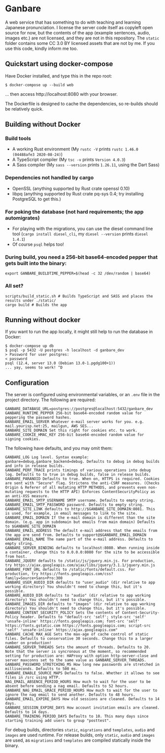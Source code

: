 # Ganbare
A web service that has something to do with teaching and learning Japanese pronunciation. I license the server code itself as copyleft open source for now, but the contents of the app (example sentences, audio, images etc.) are not licensed, and they are not in this repository. The `static` folder contains some CC 3.0 BY licensed assets that are not by me. If you use this code, kindly inform me too.

## Quickstart using docker-compose

Have Docker installed, and type this in the repo root:
```
$ docker-compose up --build web
```
... then access http://localhost:8080 with your browser.

The Dockerfile is designed to cache the dependencies, so re-builds should be relatively quick.

## Building without Docker

### Build tools
* A working Rust environment (My `rustc -V` prints `rustc 1.46.0 (04488afe3 2020-08-24)`)
* A TypeScript compiler (My `tsc -v` prints `Version 4.0.3`)
* A Sass compiler (My `sass --version` prints `1.26.11`, using the Dart Sass)

### Dependencies not handled by cargo
* OpenSSL (anything supported by Rust crate openssl 0.10)
* libpq (anything supported by Rust crate pq-sys 0.4; try installing PostgreSQL to get this.)

### For poking the database (not hard requirements; the app automigrates)
* For playing with the migrations, you can use the diesel command line tool (`cargo install diesel_cli`, my `diesel --version` prints `diesel 1.4.1`)
* Of course `psql` helps too!

### During build, you need a 256-bit base64-encoded pepper that gets built into the binary:

    export GANBARE_BUILDTIME_PEPPER=$(head -c 32 /dev/random | base64)

### All set?

    scripts/build_static.sh # Builds TypeScript and SASS and places the results under ./static/
    cargo build # Builds the app

## Running without docker

If you want to run the app locally, it might still help to run the database in Docker:

```
$ docker-compose up db
$ psql -p 5432 -U postgres -h localhost -d ganbare_dev
> Password for user postgres:
< password
psql (12.4, server 13.0 (Debian 13.0-1.pgdg100+1)) 
... yay, seems to work! ^D
```

## Configuration

The server is configured using environmental variables, or an `.env` file in the project directory. The following are required:

    GANBARE_DATABASE_URL=postgres://postgres@localhost:5432/ganbare_dev
    GANBARE_RUNTIME_PEPPER 256-bit base64-encoded random value for peppering the password hashes.
    GANBARE_EMAIL_SERVER Whatever e-mail server works for you. e.g. mail.yourisp.net:25, mailgun, AWS SES...
    GANBARE_SITE_DOMAIN Set this right for cookies etc. to work.
    GANBARE_COOKIE_HMAC_KEY 256-bit base64-encoded random value for signing cookies.

The following have defaults, and you may omit them:

    GANBARE_LOG Log level. Syntax example: ganbare=debug,ganbare_backend=debug. Defaults to debug in debug builds and info in release builds.
    GANBARE_PERF_TRACE prints timings of various operations into debug log. Defaults to to true in debug builds, false in release builds.
    GANBARE_PARANOID Defaults to true. When on, HTTPS is required. Cookies are sent with "Secure" flag. Strictens the anti-CSRF measures. (Checks Origin & Referer of all mutating HTTP METHODS, and prevents even non-mutating requests to the HTTP API) Enforces ContentSecurityPolicy as an anti-XSS measure.
    GANBARE_EMAIL_SMTP_USERNAME SMTP username. Defaults to empty string.
    GANBARE_EMAIL_SMTP_PASSWORD password. Defaults to empty string.
    GANBARE_SITE_LINK defaults to http://$GANBARE_SITE_DOMAIN:8081. This is used, for example, in email messages to link to the site.
    GANBARE_EMAIL_DOMAIN If the e-mail domain is different than the site domain. (e.g. app in subdomain but emails from main domain) Defaults to $GANBARE_SITE_DOMAIN
    GANBARE_EMAIL_ADDRESS The default e-mail address that the emails from the app are send from. Defaults to support@$GANBARE_EMAIL_DOMAIN
    GANBARE_EMAIL_NAME The name part of the e-mail address. Defaults to empty string.
    GANBARE_SERVER_BINDING defaults to localhost:8080. When running inside a container, change this to 0.0.0.0:8080 for the site to be accessible from host.
    GANBARE_JQUERY defaults to /static/js/jquery.min.js. For production, try https://ajax.googleapis.com/ajax/libs/jquery/3.1.1/jquery.min.js
    GANBARE_FONT_URL defaults to /static/fonts/default.css. For production, try https://fonts.googleapis.com/css?family=Source+Sans+Pro:300
    GANBARE_USER_AUDIO_DIR defaults to "user_audio" (dir relative to app working directory) You shouldn't need to change this, but it's possible.
    GANBARE_AUDIO_DIR defaults to "audio" (dir relative to app working directory) You shouldn't need to change this, but it's possible.
    GANBARE_IMAGES_DIR defaults to "images" (dir relative to app working directory) You shouldn't need to change this, but it's possible.
    GANBARE_CONTENT_SECURITY_POLICY Sets the contents of Content-Security-Policy header. Defaults to "default-src 'self'; style-src 'self' 'unsafe-inline' https://fonts.googleapis.com; font-src 'self' https://fonts.gstatic.com https://fonts.googleapis.com; script-src 'self' 'unsafe-inline' https://ajax.googleapis.com"
    GANBARE_CACHE_MAX_AGE Sets the max-age of cache control of static files. Defaults to conservative 30 seconds. Change this to a larger number on production!
    GANBARE_SERVER_THREADS Sets the amount of threads. Defaults to 20. Note that the server is syncronous at the moment, so recommended setting for production are: HAProxy with option http-server-close and server maxconns set to the same value as GANBARE_SERVER_THREADS.
    GANBARE_PASSWORD_STRETCHING_MS How long new passwords are stretched in milliseconds. Defaults to 500 ms.
    GANBARE_ENABLE_SOURCE_MAPS Defaults to false. Whether it allows to see files in /src using HTTP.
    NAG_EMAIL_ABSENCE_PERIOD_HOURS How much to wait for the user to be absent before sending a nag email. Defaults to 52 hours.
    GANBARE_NAG_EMAIL_GRACE_PERIOD_HOURS How much to wait for the user to ignore the nag email to send another. Defaults to 48 hours.
    GANBARE_EMAIL_EXPIRE_DAYS How old sessions are cleaned. Defaults to 14 days.
    GANBARE_SESSION_EXPIRE_DAYS How account invitation emails are cleaned. Defaults to 14 days.
    GANBARE_TRAINING_PERIOD_DAYS Defaults to 10. This many days since starting training add users to group "posttest".

For debug builds, directories `static`, `migrations` and `templates`, `audio` and `images` are used runtime.
For release builds, only `static`, `audio` and `images` are used, as `migrations` and `templates` are compiled statically inside the binary.
